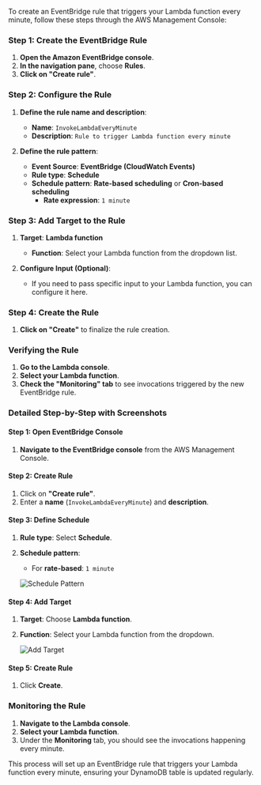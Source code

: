 To create an EventBridge rule that triggers your Lambda function every minute, follow these steps through the AWS Management Console:

### Step 1: Create the EventBridge Rule
1. **Open the Amazon EventBridge console**.
2. **In the navigation pane**, choose **Rules**.
3. **Click on "Create rule"**.

### Step 2: Configure the Rule
1. **Define the rule name and description**:
   - **Name**: `InvokeLambdaEveryMinute`
   - **Description**: `Rule to trigger Lambda function every minute`

2. **Define the rule pattern**:
   - **Event Source**: **EventBridge (CloudWatch Events)**
   - **Rule type**: **Schedule**
   - **Schedule pattern**: **Rate-based scheduling** or **Cron-based scheduling**
     - **Rate expression**: `1 minute`

### Step 3: Add Target to the Rule
1. **Target**: **Lambda function**
   - **Function**: Select your Lambda function from the dropdown list.
   
2. **Configure Input (Optional)**:
   - If you need to pass specific input to your Lambda function, you can configure it here.

### Step 4: Create the Rule
1. **Click on "Create"** to finalize the rule creation.

### Verifying the Rule
1. **Go to the Lambda console**.
2. **Select your Lambda function**.
3. **Check the "Monitoring" tab** to see invocations triggered by the new EventBridge rule.

### Detailed Step-by-Step with Screenshots

#### Step 1: Open EventBridge Console
1. **Navigate to the EventBridge console** from the AWS Management Console.

#### Step 2: Create Rule
1. Click on **"Create rule"**.
2. Enter a **name** (`InvokeLambdaEveryMinute`) and **description**.

#### Step 3: Define Schedule
1. **Rule type**: Select **Schedule**.
2. **Schedule pattern**:
   - For **rate-based**: `1 minute`

   ![Schedule Pattern](https://docs.aws.amazon.com/eventbridge/latest/userguide/images/rule-schedule.png)

#### Step 4: Add Target
1. **Target**: Choose **Lambda function**.
2. **Function**: Select your Lambda function from the dropdown.

   ![Add Target](https://docs.aws.amazon.com/eventbridge/latest/userguide/images/rule-target.png)

#### Step 5: Create Rule
1. Click **Create**.

### Monitoring the Rule
1. **Navigate to the Lambda console**.
2. **Select your Lambda function**.
3. Under the **Monitoring** tab, you should see the invocations happening every minute.

This process will set up an EventBridge rule that triggers your Lambda function every minute, ensuring your DynamoDB table is updated regularly.
